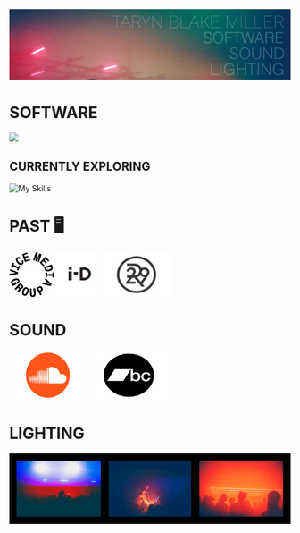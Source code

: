 <div align="center" width="100%">
<img src="https://github.com/tarynblakemiller/tarynblakemiller/blob/master/BROOKLYN%2C%20NY%20(1)/6.png" />
</div>

# SOFTWARE


![](https://skillicons.dev/icons?i=react,ts,js,html,css,sass,express,nodejs,graphql,mysql,firebase,jest,vercel,heroku,docker,netlify,postman,postgres,git,github,figma,ableton&perline=11)


## CURRENTLY EXPLORING

![My Skills](https://skillicons.dev/icons?i=flutter,dart,) 

# PAST 🖥 
[<img src="https://github.com/tarynblakemiller/tarynblakemiller/blob/master/download.png" alt="vice" height ="80" width="80" />](https://www.vicemediagroup.com/)    [<img src="https://github.com/tarynblakemiller/tarynblakemiller/blob/master/i-dvice.jpeg" alt="i-d" height ="80" width="80" />](https://i-d.co/)  [<img src="https://github.com/tarynblakemiller/tarynblakemiller/blob/master/Color-Refinery29-Logo.jpg" alt="refinery" height ="80" width="120" />](https://www.refinery29.com/en-us)





# SOUND 


[<img src="https://github.com/tarynblakemiller/tarynblakemiller/blob/master/SoundCloud-Logo.jpg" height="90" width="140" />](https://soundcloud.com/a2zradio/etiquette-i-trust-magic)
[<img src="https://github.com/tarynblakemiller/tarynblakemiller/blob/master/bandcamp-black3421.logowik.com.webp" height="90" width="140" />](https://etiquette-tbm.bandcamp.com/track/twice-remix)


# LIGHTING

<div align="center" width="100%">
<img src="https://github.com/tarynblakemiller/tarynblakemiller/blob/master/BROOKLYN%2C%20NY%20(1)/4.png"  />
</div>
